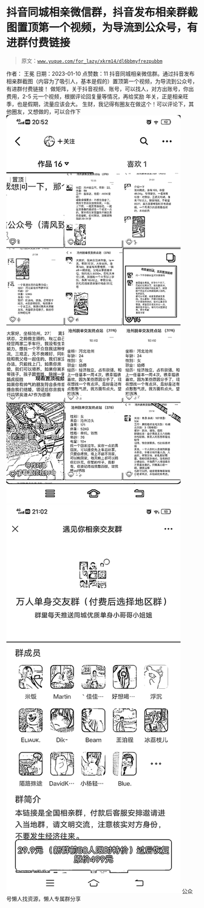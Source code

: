 # 抖音同城相亲微信群，抖音发布相亲群截图置顶第一个视频，为导流到公众号，有进群付费链接

> 原文：[`www.yuque.com/for_lazy/xkrm14/dl6bbmyfrezpubbm`](https://www.yuque.com/for_lazy/xkrm14/dl6bbmyfrezpubbm)

<ne-p id="udb4add7c" data-lake-id="udb4add7c"><ne-text id="ue81ff482">作者： 王冕</ne-text></ne-p> <ne-p id="u1bb5483b" data-lake-id="u1bb5483b"><ne-text id="ueaab323d">日期：2023-01-10</ne-text></ne-p> <ne-p id="uc9b32576" data-lake-id="uc9b32576"><ne-text id="u27f35736">点赞数：</ne-text><ne-text id="u01cab24b" ne-bold="true">11</ne-text></ne-p> <ne-hole id="u214bd82a" data-lake-id="u214bd82a"><ne-card data-card-name="hr" data-card-type="block" id="zp6D4" data-event-boundary="card"><ne-p id="u71d867ab" data-lake-id="u71d867ab"><ne-text id="ud042ca00">抖音同城相亲微信群。通过抖音发布相亲群截图（内容为了吸引人，基本是假的）置顶第一个视频，为导流到公众号，有进群付费链接！</ne-text> <ne-text id="u50317948">做矩阵，关于抖音视频、账号，可以找人，对方出账号，你出费用，2-5 元一个视频，根据评论回复量等情况，再给奖励 年关，正是相亲旺季，也是假期，流量应该会大。</ne-text> <ne-text id="ue752a56a">生财，我记得有圈友在做这个！可以评论下，其他圈友，又想做的，可以合作下</ne-text></ne-p> <ne-p id="u943b2030" data-lake-id="u943b2030"><ne-card data-card-name="image" data-card-type="inline" id="a6riI" data-event-boundary="card">![](img/6ca4c1a45d81dc1a6d1034e6e6b05151.png)</ne-card></ne-p> <ne-p id="u53b30d54" data-lake-id="u53b30d54"><ne-card data-card-name="image" data-card-type="inline" id="ewR3f" data-event-boundary="card">![](img/ffef6d6af3721c7b8be8a378107eae21.png)</ne-card></ne-p> <ne-hole id="u0fc96891" data-lake-id="u0fc96891"><ne-card data-card-name="hr" data-card-type="block" id="whXG4" data-event-boundary="card"><ne-p id="uf6562998" data-lake-id="uf6562998"><ne-text id="ub4344d9c">公众号懒人找资源，懒人专属群分享</ne-text></ne-p></ne-card></ne-hole></ne-card></ne-hole>